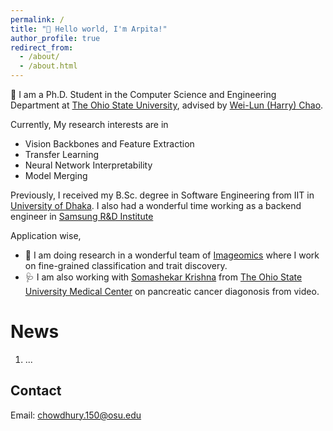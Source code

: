 ```yaml
---
permalink: /
title: "💭 Hello world, I'm Arpita!"
author_profile: true
redirect_from: 
  - /about/
  - /about.html
---
```


🏫 I am a Ph.D. Student in the Computer Science and Engineering Department at [The Ohio State University](https://www.osu.edu/), advised by [Wei-Lun (Harry) Chao](https://sites.google.com/view/wei-lun-harry-chao). 

Currently, My research interests are in
- Vision Backbones and Feature Extraction
- Transfer Learning
- Neural Network Interpretability
- Model Merging

Previously, I received my B.Sc. degree in Software Engineering from IIT in [University of Dhaka](http://www.iit.du.ac.bd/). I also had a wonderful time working as a backend engineer in [Samsung R&D Institute](https://research.samsung.com/srbd)

Application wise, 
- 🦋 I am doing research in a wonderful team of [Imageomics](https://imageomics.osu.edu/) where I work on fine-grained classification and trait discovery. 
- 🩺 I am also working with [Somashekar Krishna](https://scholar.google.com/citations?hl=en&user=lW7g3OEAAAAJ) from [The Ohio State University Medical Center](https://wexnermedical.osu.edu/) on pancreatic cancer diagonosis from video.

News
======
1. ...


Contact
------
Email: chowdhury.150@osu.edu
